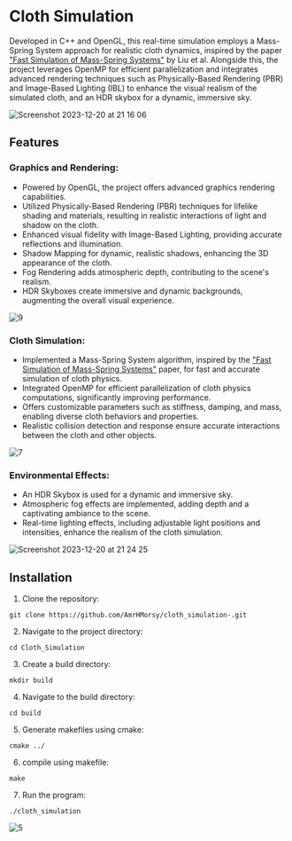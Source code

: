 # Cloth Simulation


Developed in C++ and OpenGL, this real-time simulation employs a Mass-Spring System approach for realistic cloth dynamics, inspired by the paper ["Fast Simulation of Mass-Spring Systems"](http://graphics.berkeley.edu/papers/Liu-FSM-2013-11/Liu-FSM-2013-11.pdf) by Liu et al. Alongside this, the project leverages OpenMP for efficient parallelization and integrates advanced rendering techniques such as Physically-Based Rendering (PBR) and Image-Based Lighting (IBL) to enhance the visual realism of the simulated cloth, and an HDR skybox for a dynamic, immersive sky.

![Screenshot 2023-12-20 at 21 16 06](https://github.com/AmrHMorsy/Cloth-Simulation/assets/56271967/c2787f53-0125-41af-b5fb-578871e415ce)


## Features

### Graphics and Rendering:
- Powered by OpenGL, the project offers advanced graphics rendering capabilities.
- Utilized Physically-Based Rendering (PBR) techniques for lifelike shading and materials, resulting in realistic interactions of light and shadow on the cloth.
- Enhanced visual fidelity with Image-Based Lighting, providing accurate reflections and illumination.
- Shadow Mapping for dynamic, realistic shadows, enhancing the 3D appearance of the cloth.
- Fog Rendering adds atmospheric depth, contributing to the scene's realism.
- HDR Skyboxes create immersive and dynamic backgrounds, augmenting the overall visual experience. 

![9](https://github.com/AmrHMorsy/Cloth-Simulation/assets/56271967/b3850d69-f057-4a17-8201-484125e5f120)

### Cloth Simulation:
- Implemented a Mass-Spring System algorithm, inspired by the ["Fast Simulation of Mass-Spring Systems"](http://graphics.berkeley.edu/papers/Liu-FSM-2013-11/Liu-FSM-2013-11.pdf) paper, for fast and accurate simulation of cloth physics.
- Integrated OpenMP for efficient parallelization of cloth physics computations, significantly improving performance.
- Offers customizable parameters such as stiffness, damping, and mass, enabling diverse cloth behaviors and properties.
- Realistic collision detection and response ensure accurate interactions between the cloth and other objects.

![7](https://github.com/AmrHMorsy/Cloth-Simulation/assets/56271967/b5cc46b7-ada8-4289-b3bf-80c925b66556)

### Environmental Effects:
- An HDR Skybox is used for a dynamic and immersive sky.
- Atmospheric fog effects are implemented, adding depth and a captivating ambiance to the scene.
- Real-time lighting effects, including adjustable light positions and intensities, enhance the realism of the cloth simulation.

![Screenshot 2023-12-20 at 21 24 25](https://github.com/AmrHMorsy/Cloth-Simulation/assets/56271967/020a065c-86e3-4994-a509-fea001ce0552)

## Installation

1. Clone the repository:
```
git clone https://github.com/AmrHMorsy/cloth_simulation-.git
```
2. Navigate to the project directory: 
```
cd Cloth_Simulation
```
3. Create a build directory: 
```
mkdir build
```
4. Navigate to the build directory: 
```
cd build
```
5. Generate makefiles using cmake: 
```
cmake ../
```
6. compile using makefile: 
```
make
```
7. Run the program: 
```
./cloth_simulation
```

![5](https://github.com/AmrHMorsy/Cloth-Simulation/assets/56271967/30dd2a77-2836-4e7f-b77e-90c37a44cb9e)


